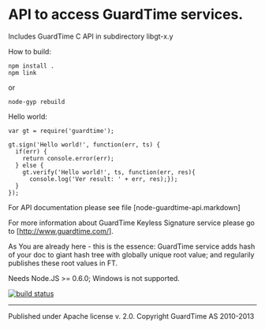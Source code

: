 # API to access GuardTime services.


Includes GuardTime C API in subdirectory libgt-x.y

How to build:

    npm install .
    npm link
or 

    node-gyp rebuild 


Hello world:

    var gt = require('guardtime');

    gt.sign('Hello world!', function(err, ts) {
      if(err) {
        return console.error(err);
      } else {
        gt.verify('Hello world!', ts, function(err, res){
          console.log('Ver result: ' + err, res);});
      }
    });

For API documentation please see file [node-guardtime-api.markdown]

For more information about GuardTime Keyless Signature service please go to
[http://www.guardtime.com/].

As You are already here - this is the essence:
GuardTime service adds hash of your doc to giant hash tree with globally unique
root value; and regularily publishes these root values in FT.

Needs Node.JS >= 0.6.0; Windows is not supported.

[![build status](https://secure.travis-ci.org/ristik/node-guardtime.png)](http://travis-ci.org/ristik/node-guardtime)

---
Published under Apache license v. 2.0.
Copyright GuardTime AS 2010-2013
